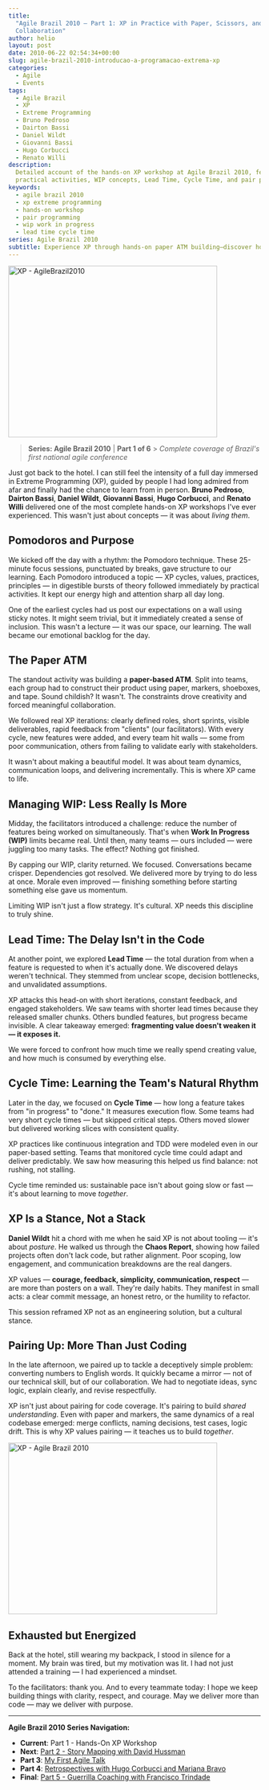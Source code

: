 ```yaml
---
title:
  "Agile Brazil 2010 – Part 1: XP in Practice with Paper, Scissors, and True
  Collaboration"
author: helio
layout: post
date: 2010-06-22 02:54:34+00:00
slug: agile-brazil-2010-introducao-a-programacao-extrema-xp
categories:
  - Agile
  - Events
tags:
  - Agile Brazil
  - XP
  - Extreme Programming
  - Bruno Pedroso
  - Dairton Bassi
  - Daniel Wildt
  - Giovanni Bassi
  - Hugo Corbucci
  - Renato Willi
description:
  Detailed account of the hands-on XP workshop at Agile Brazil 2010, featuring
  practical activities, WIP concepts, Lead Time, Cycle Time, and pair programming.
keywords:
  - agile brazil 2010
  - xp extreme programming
  - hands-on workshop
  - pair programming
  - wip work in progress
  - lead time cycle time
series: Agile Brazil 2010
subtitle: Experience XP through hands-on paper ATM building—discover how WIP limits, lead time awareness, and pair programming create sustainable team flow beyond just coding practices
---
```


[<img class="aligncenter size-full wp-image-206" src="/uploads/2010/06/DSC04413.jpg" alt="XP - AgileBrazil2010" width="417" height="342" srcset="/uploads/2010/06/DSC04413.jpg 417w, /uploads/2010/06/DSC04413-300x246.jpg 300w" sizes="(max-width: 417px) 100vw, 417px" />][1]

> **Series: Agile Brazil 2010** | **Part 1 of 6** > _Complete coverage of Brazil's first national agile conference_

Just got back to the hotel. I can still feel the intensity of a full day immersed in Extreme Programming (XP), guided by people I had long admired from afar and finally had the chance to learn from in person. **Bruno Pedroso**, **Dairton Bassi**, **Daniel Wildt**, **Giovanni Bassi**, **Hugo Corbucci**, and **Renato Willi** delivered one of the most complete hands-on XP workshops I've ever experienced. This wasn't just about concepts — it was about _living them_.

## Pomodoros and Purpose

We kicked off the day with a rhythm: the Pomodoro technique. These 25-minute focus sessions, punctuated by breaks, gave structure to our learning. Each Pomodoro introduced a topic — XP cycles, values, practices, principles — in digestible bursts of theory followed immediately by practical activities. It kept our energy high and attention sharp all day long.

One of the earliest cycles had us post our expectations on a wall using sticky notes. It might seem trivial, but it immediately created a sense of inclusion. This wasn't a lecture — it was our space, our learning. The wall became our emotional backlog for the day.

## The Paper ATM

The standout activity was building a **paper-based ATM**. Split into teams, each group had to construct their product using paper, markers, shoeboxes, and tape. Sound childish? It wasn't. The constraints drove creativity and forced meaningful collaboration.

We followed real XP iterations: clearly defined roles, short sprints, visible deliverables, rapid feedback from "clients" (our facilitators). With every cycle, new features were added, and every team hit walls — some from poor communication, others from failing to validate early with stakeholders.

It wasn't about making a beautiful model. It was about team dynamics, communication loops, and delivering incrementally. This is where XP came to life.

## Managing WIP: Less Really Is More

Midday, the facilitators introduced a challenge: reduce the number of features being worked on simultaneously. That's when **Work In Progress (WIP)** limits became real. Until then, many teams — ours included — were juggling too many tasks. The effect? Nothing got finished.

By capping our WIP, clarity returned. We focused. Conversations became crisper. Dependencies got resolved. We delivered more by trying to do less at once. Morale even improved — finishing something before starting something else gave us momentum.

Limiting WIP isn't just a flow strategy. It's cultural. XP needs this discipline to truly shine.

## Lead Time: The Delay Isn't in the Code

At another point, we explored **Lead Time** — the total duration from when a feature is requested to when it's actually done. We discovered delays weren't technical. They stemmed from unclear scope, decision bottlenecks, and unvalidated assumptions.

XP attacks this head-on with short iterations, constant feedback, and engaged stakeholders. We saw teams with shorter lead times because they released smaller chunks. Others bundled features, but progress became invisible. A clear takeaway emerged: **fragmenting value doesn't weaken it — it exposes it.**

We were forced to confront how much time we really spend creating value, and how much is consumed by everything else.

## Cycle Time: Learning the Team's Natural Rhythm

Later in the day, we focused on **Cycle Time** — how long a feature takes from "in progress" to "done." It measures execution flow. Some teams had very short cycle times — but skipped critical steps. Others moved slower but delivered working slices with consistent quality.

XP practices like continuous integration and TDD were modeled even in our paper-based setting. Teams that monitored cycle time could adapt and deliver predictably. We saw how measuring this helped us find balance: not rushing, not stalling.

Cycle time reminded us: sustainable pace isn't about going slow or fast — it's about learning to move _together_.

## XP Is a Stance, Not a Stack

**Daniel Wildt** hit a chord with me when he said XP is not about tooling — it's about _posture_. He walked us through the **Chaos Report**, showing how failed projects often don't lack code, but rather alignment. Poor scoping, low engagement, and communication breakdowns are the real dangers.

XP values — **courage, feedback, simplicity, communication, respect** — are more than posters on a wall. They're daily habits. They manifest in small acts: a clear commit message, an honest retro, or the humility to refactor.

This session reframed XP not as an engineering solution, but a cultural stance.

## Pairing Up: More Than Just Coding

In the late afternoon, we paired up to tackle a deceptively simple problem: converting numbers to English words. It quickly became a mirror — not of our technical skill, but of our collaboration. We had to negotiate ideas, sync logic, explain clearly, and revise respectfully.

XP isn't just about pairing for code coverage. It's pairing to build _shared understanding_. Even with paper and markers, the same dynamics of a real codebase emerged: merge conflicts, naming decisions, test cases, logic drift. This is why XP values pairing — it teaches us to build _together_.

[<img class="size-full wp-image-205" src="/uploads/2010/06/DSC044221.jpg" alt="XP - Agile Brazil 2010" width="417" height="342" srcset="/uploads/2010/06/DSC044221.jpg 417w, /uploads/2010/06/DSC044221-300x246.jpg 300w" sizes="(max-width: 417px) 100vw, 417px" />][2]

## Exhausted but Energized

Back at the hotel, still wearing my backpack, I stood in silence for a moment. My brain was tired, but my motivation was lit. I had not just attended a training — I had experienced a mindset.

To the facilitators: thank you. And to every teammate today: I hope we keep building things with clarity, respect, and courage. May we deliver more than code — may we deliver with purpose.

---

**Agile Brazil 2010 Series Navigation:**

- **Current**: Part 1 - Hands-On XP Workshop
- **Next**: [Part 2 - Story Mapping with David Hussman](../2010-06-23-agile-brazil-2010-user-story-map-hussman/)
- **Part 3**: [My First Agile Talk](../2010-06-24-agile-brazil-2010-primeira-palestra/)
- **Part 4**: [Retrospectives with Hugo Corbucci and Mariana Bravo](../2010-06-25-agile-brazil-2010-retrospectives-corbucci-bravo/)
- **Final**: [Part 5 - Guerrilla Coaching with Francisco Trindade](../2010-06-25-agile-brazil-2010-guerrilla-coaching-trindade/)

[1]: /uploads/2010/06/DSC04413.jpg
[2]: /uploads/2010/06/DSC044221.jpg
